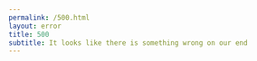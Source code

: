 ```yaml
---
permalink: /500.html
layout: error
title: 500
subtitle: It looks like there is something wrong on our end
---
```

